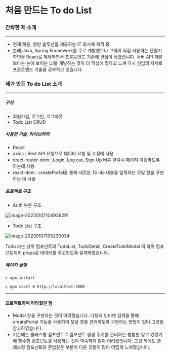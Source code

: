 # 처음 만드는 To do List



### 간략한 제 소개

------------------------------------------

- 현재 해운, 항만 솔루션을 제공하는 IT 회사에 재직 중.
- 본래 Java, Spring Framework를 주로 개발했으나 고객이 직접 사용하는 단말기 화면을 React로 제작하면서 프론트엔드 기술에 관심이 생겼습니다. 서버 API 개발보다는 눈에 보이는 UI를 개발하는 것이 더 적성에 맞다고 느껴 다시 신입의 자세로 프론트엔드 기술을 공부하고 있습니다.



### 제가 만든 To do List 소개

-------------------------------------------

##### 구성

- 회원가입, 로그인, 로그아웃
- Todo List CRUD



##### 사용한 기술, 라이브러리

- React
- axios : Rest API 요청으로 데이터 요청 및 수정에 사용
- react-router-dom : Login, Log out, Sign Up 버튼 클릭시 페이지 이동하도록 하는데 사용
- react-dom : createPortal을 통해 새로운 To-do 내용을 입력하는 모달 창을 구현하는 데 사용



##### 프로젝트 구조

- Auth 부분 구조

![image-20230107104939291](https://user-images.githubusercontent.com/38724041/211310397-6ea3e8f7-3ca4-4aa4-adde-475e1b3b941f.png)

- Todo List 구조

![image-20230107105230034](https://user-images.githubusercontent.com/38724041/211310408-f066787d-566f-4501-addd-d17390b784e0.png)

Todo 라는 상위 컴포넌트와 TodoList, TodoDetail, CreateTodoModal 의 하위 컴포넌트끼리 props로 데이터를 주고받도록 설계하였습니다.



##### 페이지 실행

```
> npm install

> npm start # http://localhost:3000
```





----------------------------------------------

#### 프로젝트하며 어려웠던 점

- Modal 창을 구현하는 것이 어려웠습니다. 다행히 인터넷 검색을 통해 createPortal 기능을 사용하여 모달 창을 관리하도록 구현하는 방법이 있어 그것을 참고하였습니다.
- 기존에는 클래스형 컴포넌트로 컴포넌트 생성 주기를 관리하는 방법만 알고 있었기에 함수형 컴포넌트를 사용하는 것이 익숙하지 않아 어려웠습니다. 그것 외에도 클래스형 컴포넌트와 문법같은 부분이 다른 것들이 많아 어렵게 느껴졌습니다.
